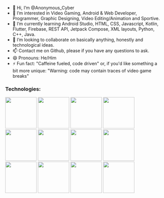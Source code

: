 - 👋 Hi, I’m @Anonymous_Cyber
- 👀 I’m interested in Video Gaming, Android & Web Developer, Programmer, Graphic Designing, Video Editing/Animation and Sportive.
- 🌱 I’m currently learning Android Studio, HTML, CSS, Javascript, Kotlin, Flutter, Firebase, REST API, Jetpack Compose, XML layouts, Python, C++, Java.
- 💞️ I’m looking to collaborate on basically anything, honestly and technological ideas.
- 📫 Contact me on Github, please if you have any questions to ask.
- 😄 Pronouns: He/Him
- ⚡ Fun fact: "Caffeine fueled, code driven" or, if you'd like something a bit more unique: "Warning: code may contain traces of video game breaks"
  
### Technologies:
<!-- Technologies -->

<p>
  <!-- Android Logo -->
  <img height="100" src="https://user-images.githubusercontent.com/25181517/121406611-a8246b80-c95e-11eb-9b11-b771486377f6.png">

  <!-- Combined HTML, CSS, JavaScript Logo -->
  <img height="100" src="https://user-images.githubusercontent.com/25181517/118911084-1c53b680-b8f2-11eb-912f-66ed4d2d3d20.png">

  <!-- 3D Kotlin Logo -->
  <img height="100" src="https://user-images.githubusercontent.com/25181517/117364277-fc4eb280-aebd-11eb-8769-a3583c6a2037.png">

  <!-- 3D Flutter Logo -->
  <img height="100" src="https://user-images.githubusercontent.com/25181517/117364276-fc4eb280-aebd-11eb-92ba-8a6ef74b7313.png">

  <!-- C++ Logo -->
  <img height="100" src="https://user-images.githubusercontent.com/25181517/121258433-2d504780-c8af-11eb-8324-92f1305ded79.png">

  <!-- Java Logo -->
  <img height="100" src="https://user-images.githubusercontent.com/25181517/117208135-11134380-adf5-11eb-8878-040fd0f015b2.png">

  <!-- Python Logo -->
  <img height="100" src="https://user-images.githubusercontent.com/25181517/121302453-01a67f00-c8fa-11eb-8c86-2ee00734c9a8.png">

  <!-- REST API Icon -->
  <img height="100" src="https://user-images.githubusercontent.com/25181517/190121324-0b7e74f2-d419-4f85-b6b2-bd1d47d37c67.png">

  <!-- Firebase Logo -->
  <img height="100" src="https://user-images.githubusercontent.com/25181517/121406389-6267a300-c95e-11eb-8d67-f1e22afe8aea.png">

  <!-- Jetpack Compose Icon -->
  <img height="100" src="https://developer.android.com/images/jetpack/compose-tutorial/jetpack-compose-icon.png">

  <!-- XML Layout (Android XML Icon) -->
  <img height="100" src="https://upload.wikimedia.org/wikipedia/commons/c/cf/XML_Icon.png">

  <!-- Android Studio (represents mastering Android APIs & Frameworks) -->
  <img height="100" src="https://user-images.githubusercontent.com/25181517/121406617-a9559880-c95e-11eb-828b-09e6d8ef9e54.png">
</p>





<!---
Anonymous_Cyber is a ✨ special ✨ repository because its `README.md` (this file) appears on your GitHub profile.
You can click the Preview link to take a look at your changes.
--->
